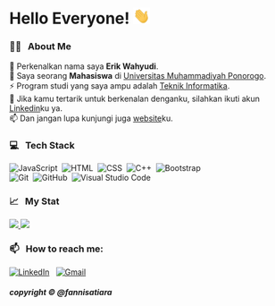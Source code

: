 # Hello Everyone! <img width="30px" src="https://github.com/SatYu26/SatYu26/raw/master/Assets/Hi.gif" />

### 👩‍💻 &nbsp; About Me

🔭 Perkenalkan nama saya **Erik Wahyudi**.  
🌱 Saya seorang **Mahasiswa** di [Universitas Muhammadiyah Ponorogo](https://umpo.ac.id/).  
⚡ Program studi yang saya ampu adalah [Teknik Informatika](http://ti.umpo.ac.id/).  
💬 Jika kamu tertarik untuk berkenalan denganku, silahkan ikuti akun [Linkedin](https://www.linkedin.com/in/erik-wahyudi-7a516b1b8/)ku ya.  
📫 Dan jangan lupa kunjungi juga [website](https://kassandra.my.id/)ku.

### 💻 &nbsp; Tech Stack

![JavaScript](https://img.shields.io/badge/-JavaScript-05122A?style=flat&logo=javascript)&nbsp;
![HTML](https://img.shields.io/badge/-HTML-05122A?style=flat&logo=HTML5)&nbsp;
![CSS](https://img.shields.io/badge/-CSS-05122A?style=flat&logo=CSS3&logoColor=1572B6)&nbsp;
![C++](https://img.shields.io/badge/-C++-05122A?style=flat&logo=C%2B%2B&logoColor=00599C)&nbsp;
![Bootstrap](https://img.shields.io/badge/-Bootstrap-05122A?style=flat&logo=bootstrap&logoColor=563D7C)\
![Git](https://img.shields.io/badge/-Git-05122A?style=flat&logo=git)&nbsp;
![GitHub](https://img.shields.io/badge/-GitHub-05122A?style=flat&logo=github)&nbsp;
![Visual Studio Code](https://img.shields.io/badge/-Visual%20Studio%20Code-05122A?style=flat&logo=visual-studio-code&logoColor=007ACC)&nbsp;

### 📈 &nbsp; My Stat
<p>
<a href="https://github.com/ErickWahyudy">
  <img height="180em" src="https://github-readme-stats.vercel.app/api?username=ErickWahyudy&show_icons=true&theme=radical" />
  <img height="180em" src="https://github-readme-stats-eight-theta.vercel.app/api/top-langs/?username=ErickWahyudy&theme=radical&layout=compact&exclude_lang=java+r" />
</a>
</p>

### 📫 &nbsp; How to reach me:

<a href="https://www.linkedin.com/in/erik-wahyudi-7a516b1b8/"><img alt="LinkedIn" src="https://img.shields.io/badge/linkedin%20-%230077B5.svg?&style=flat&logo=linkedin&logoColor=white"/></a> &nbsp;
<a href="mailto:erickwahyudy@gmail.com"><img alt="Gmail" src="https://img.shields.io/badge/Gmail-D14836?style=flat&logo=gmail&logoColor=white" /></a> &nbsp;

##### copyright © @fannisatiara